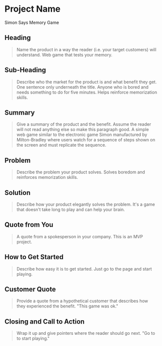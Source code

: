 # Project Name #
Simon Says Memory Game

<!-- 
> This material was originally posted [here](http://www.quora.com/What-is-Amazons-approach-to-product-development-and-product-management). It is reproduced here for posterities sake.

There is an approach called "working backwards" that is widely used at Amazon. They work backwards from the customer, rather than starting with an idea for a product and trying to bolt customers onto it. While working backwards can be applied to any specific product decision, using this approach is especially important when developing new products or features.

For new initiatives a product manager typically starts by writing an internal press release announcing the finished product. The target audience for the press release is the new/updated product's customers, which can be retail customers or internal users of a tool or technology. Internal press releases are centered around the customer problem, how current solutions (internal or external) fail, and how the new product will blow away existing solutions.

If the benefits listed don't sound very interesting or exciting to customers, then perhaps they're not (and shouldn't be built). Instead, the product manager should keep iterating on the press release until they've come up with benefits that actually sound like benefits. Iterating on a press release is a lot less expensive than iterating on the product itself (and quicker!).

If the press release is more than a page and a half, it is probably too long. Keep it simple. 3-4 sentences for most paragraphs. Cut out the fat. Don't make it into a spec. You can accompany the press release with a FAQ that answers all of the other business or execution questions so the press release can stay focused on what the customer gets. My rule of thumb is that if the press release is hard to write, then the product is probably going to suck. Keep working at it until the outline for each paragraph flows. 

Oh, and I also like to write press-releases in what I call "Oprah-speak" for mainstream consumer products. Imagine you're sitting on Oprah's couch and have just explained the product to her, and then you listen as she explains it to her audience. That's "Oprah-speak", not "Geek-speak".

Once the project moves into development, the press release can be used as a touchstone; a guiding light. The product team can ask themselves, "Are we building what is in the press release?" If they find they're spending time building things that aren't in the press release (overbuilding), they need to ask themselves why. This keeps product development focused on achieving the customer benefits and not building extraneous stuff that takes longer to build, takes resources to maintain, and doesn't provide real customer benefit (at least not enough to warrant inclusion in the press release).
 -->
 
## Heading ##
  > Name the product in a way the reader (i.e. your target customers) will understand.
  Web game that tests your memory.

## Sub-Heading ##
  > Describe who the market for the product is and what benefit they get. One sentence only underneath the title.
  Anyone who is bored and needs something to do for five minutes. Helps reinforce memorization skills.

## Summary ##
  > Give a summary of the product and the benefit. Assume the reader will not read anything else so make this paragraph good.
  A simple web game similar to the electronic game Simon manufactured by Milton-Bradley where users watch for a sequence of steps shown on the screen and must replicate the sequence.

## Problem ##
  > Describe the problem your product solves.
  Solves boredom and reinforces memorization skills.

## Solution ##
  > Describe how your product elegantly solves the problem.
  It's a game that doesn't take long to play and can help your brain.

## Quote from You ##
  > A quote from a spokesperson in your company.
  This is an MVP project.

## How to Get Started ##
  > Describe how easy it is to get started.
  Just go to the page and start playing.

## Customer Quote ##
  > Provide a quote from a hypothetical customer that describes how they experienced the benefit.
  "This game was ok."

## Closing and Call to Action ##
  > Wrap it up and give pointers where the reader should go next.
  "Go to <website> to start playing."
